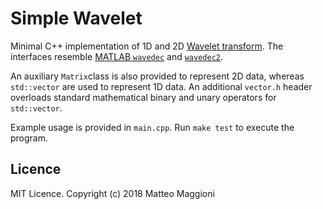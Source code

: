 # Simple Wavelet

Minimal C++ implementation of 1D and 2D [Wavelet transform](https://en.wikipedia.org/wiki/Wavelet_transform). The interfaces resemble [MATLAB `wavedec`](https://www.mathworks.com/help/wavelet/ref/wavedec.html) and [`wavedec2`](https://www.mathworks.com/help/wavelet/ref/wavedec2.html).

An auxiliary `Matrix`class is also provided to represent 2D data, whereas `std::vector` are used to represent 1D data. An additional `vector.h` header overloads standard mathematical binary and unary operators for `std::vector`.

Example usage is provided in `main.cpp`. Run `make test` to execute the program.

## Licence
MIT Licence. Copyright (c) 2018 Matteo Maggioni
